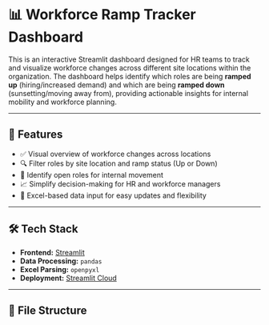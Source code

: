 # 📊 Workforce Ramp Tracker Dashboard

This is an interactive Streamlit dashboard designed for HR teams to track and visualize workforce changes across different site locations within the organization. The dashboard helps identify which roles are being **ramped up** (hiring/increased demand) and which are being **ramped down** (sunsetting/moving away from), providing actionable insights for internal mobility and workforce planning.

---

## 🚀 Features

- ✅ Visual overview of workforce changes across locations
- 🔍 Filter roles by site location and ramp status (Up or Down)
- 🧭 Identify open roles for internal movement
- 📈 Simplify decision-making for HR and workforce managers
- 📁 Excel-based data input for easy updates and flexibility

---

## 🛠️ Tech Stack

- **Frontend:** [Streamlit](https://streamlit.io/)
- **Data Processing:** `pandas`
- **Excel Parsing:** `openpyxl`
- **Deployment:** [Streamlit Cloud](https://streamlit.io/cloud)

---

## 📂 File Structure

